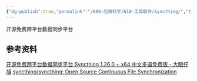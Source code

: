 ```yaml
---
{"dg-publish":true,"permalink":"/600-应用科学/610-工具软件/Syncthing/","tags":["Windows/数据同步"],"noteIcon":""}
---
```



开源免费跨平台数据同步平台

## 参考资料
[开源免费跨平台数据同步平台 Syncthing 1.26.0 + x64 中文多语免费版 - 大眼仔旭](http://www.dayanzai.me/syncthing.html)
[syncthing/syncthing: Open Source Continuous File Synchronization](https://github.com/syncthing/syncthing)